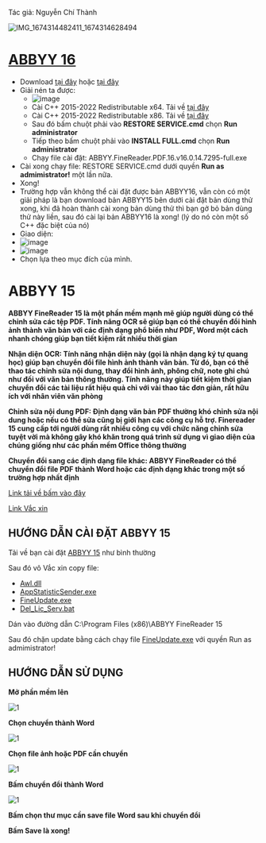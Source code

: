 Tác giả: Nguyễn Chí Thành

![IMG_1674314482411_1674314628494](https://user-images.githubusercontent.com/82578024/231749370-cff3f452-4349-46bd-80e4-dd85653ca27f.jpg)

# [ABBYY 16](https://1drv.ms/f/s!AvB3yOWQ9AZPgTgHmZtSctSDNYh6?e=IvfzgK) #

- Download [tại đây](https://1drv.ms/f/s!AvB3yOWQ9AZPgTgHmZtSctSDNYh6?e=IvfzgK) hoặc [tại đây](https://1drv.ms/f/s!AvB3yOWQ9AZPgTgHmZtSctSDNYh6?e=nn7cbJ)
- Giải nén ta được:
   - ![image](https://github.com/BsNgChiThanh/ABBYY/assets/82578024/32dcf941-3688-4f87-8677-65cc0386841d)
   - Cài C++ 2015-2022 Redistributable x64. Tải về [tại đây](https://public.bl.files.1drv.com/y4mjMU1f2Bx90O64wErFdFeTKSz6WdIWOAzn6KLeOQHWYc9hCyYuSBzj-_0-lGKcOCpYS4LWvvuauODS9D8sfSIqJWmsPbkGoxQ4h-ztbWAEn-9gWGBnKfy1bn3s-w3zm3a2AD5ENWtaenCcFCxuFHQjKmhsBCTfNRxxyo_i-RzBQCmKHVLJppGnMwPdh0PA7AeeKLJgcEwiL5073lYI41YVSu8HrD2PbrNNrmEgHnjM2E?AVOverride=1)
   - Cài C++ 2015-2022 Redistributable x86. Tải về [tại đây](https://public.bl.files.1drv.com/y4mzu8ol0JMi_b8MsdoH7zmednK5MCzLx4e91vlJRQR4R4v26Y9r0HkqZ4Dq5UBiuNX8IEzaYNm5d8voQGU_tTjauCZv_ld-jpndvP5Jzp4Me_EQpCS03aYPkIOy0JsLD3mWA0JngpeimVyD5izDMrrpEdIASwmraxG5BYUyb3K5kFH1GPZZ1wTkCjMyOEpV9KXyXgNHCOJmu99BaB3PJhPOTpr7nkNp1Xxc8Tbb572GMw?AVOverride=1)
   - Sau đó bấm chuột phải vào **RESTORE SERVICE.cmd** chọn **Run administrator** 
   - Tiếp theo bấm chuột phải vào **INSTALL FULL.cmd** chọn **Run administrator**
   - Chạy file cài đặt: ABBYY.FineReader.PDF.16.v16.0.14.7295-full.exe
- Cài xong chạy file: RESTORE SERVICE.cmd dưới quyền **Run as admimistrator!** một lần nữa.
- Xong!
- Trường hợp vẫn không thể cài đặt được bản ABBYY16, vẫn còn có một giải pháp là bạn download bản ABBYY15 bên dưới cài đặt bản dùng thử xong, khi đã hoàn thành cài xong bản dùng thử thì bạn gở bỏ bản dùng thử này liền, sau đó cài lại bản ABBYY16 là xong! (lý do nó còn một số C++ đặc biệt của nó)
- Giao diện:
- ![image](https://github.com/BsNgChiThanh/ABBYY/assets/82578024/6b6108e2-14f6-43ea-80b6-25ce69857988)
- ![image](https://github.com/BsNgChiThanh/ABBYY/assets/82578024/feca1e2b-9e90-49d7-8226-d8d5953fe056)
- Chọn lựa theo mục đích của mình.

# ABBYY 15 #

**ABBYY FineReader 15 là một phần mềm mạnh mẽ giúp người dùng có thể chỉnh sửa các tệp PDF. Tính năng OCR sẽ giúp bạn có thể chuyển đổi hình ảnh thành văn bản với các định dạng phổ biến như PDF, Word một cách nhanh chóng giúp bạn tiết kiệm rất nhiều thời gian**

**Nhận diện OCR: Tính năng nhận diện này (gọi là nhận dạng ký tự quang học) giúp bạn chuyển đổi file hình ảnh thành văn bản. Từ đó, bạn có thể thao tác chỉnh sửa nội dung, thay đổi hình ảnh, phông chữ, note ghi chú như đối với văn bản thông thường. Tính năng này giúp tiết kiệm thời gian chuyển đổi các tài liệu rất hiệu quả chỉ với vài thao tác đơn giản, rất hữu ích với nhân viên văn phòng**

**Chỉnh sửa nội dung PDF: Định dạng văn bản PDF thường khó chỉnh sửa nội dung hoặc nếu có thể sửa cũng bị giới hạn các công cụ hỗ trợ. Finereader 15 cung cấp tới người dùng rất nhiều công cụ với chức năng chỉnh sửa tuyệt vời mà không gây khó khăn trong quá trình sử dụng vì giao diện của chúng giống như các phần mềm Office thông thường**

**Chuyển đổi sang các định dạng file khác: ABBYY FineReader có thể chuyển đổi file PDF thành Word hoặc các định dạng khác trong một số trường hợp nhất định**

[Link tải về bấm vào đây](https://bsthanh-my.sharepoint.com/:u:/g/personal/0914678254_bsthanh_onmicrosoft_com/ES6pAKtdIWlFj07a8L7pEJ4BTMRw72jQiEtn-G2NGZqliQ?e=ugbFhK)

[Link Vắc xin](https://bsthanh-my.sharepoint.com/:f:/g/personal/0914678254_bsthanh_onmicrosoft_com/EnShtJlLNypMhsmLvu-b8ZkBUKBhI3bsbwmgw6eH0jXPQg?e=BC3JLX)

## HƯỚNG DẪN CÀI ĐẶT ABBYY 15 ##

Tải về bạn cài đặt [ABBYY 15](https://bsthanh-my.sharepoint.com/:u:/g/personal/0914678254_bsthanh_onmicrosoft_com/ES6pAKtdIWlFj07a8L7pEJ4BzwXHX1KnZwsMWjBBTV5M-Q?e=bMSU2W) như bình thường

Sau đó vô Vắc xin copy file:

- [Awl.dll](https://bsthanh-my.sharepoint.com/:u:/g/personal/0914678254_bsthanh_onmicrosoft_com/EcO282XzRcpAhWtYaV1Pg9YBHS3wlHKMfYkKXq6UaM6fYg?e=eRS6KM)
- [AppStatisticSender.exe](https://bsthanh-my.sharepoint.com/:u:/g/personal/0914678254_bsthanh_onmicrosoft_com/ET_IXrIumUdHiZ1eX2JirogBoOLEkEIsrTG57E5Y4FXHvQ?e=6NmmxT)
- [FineUpdate.exe](https://bsthanh-my.sharepoint.com/:u:/g/personal/0914678254_bsthanh_onmicrosoft_com/EbcabtfeSn9MhM13UGDu2DMBkQw6iXOKqR3hZ83vi83Nsg?e=Flo7gW)
- [Del_Lic_Serv.bat](https://bsthanh-my.sharepoint.com/:u:/g/personal/0914678254_bsthanh_onmicrosoft_com/EQmyy-pEgqVCoqANllKUIDQB5bhumDeGpUkR712P2tMQiQ?e=RBPrcW)

Dán vào đường dẫn C:\Program Files (x86)\ABBYY FineReader 15

Sau đó chặn update bằng cách chạy file [FineUpdate.exe](https://bsthanh-my.sharepoint.com/:u:/g/personal/0914678254_bsthanh_onmicrosoft_com/EbcabtfeSn9MhM13UGDu2DMBkQw6iXOKqR3hZ83vi83Nsg?e=Flo7gW) với quyền Run as admimistrator!

## HƯỚNG DẪN SỬ DỤNG ##

**Mở phần mềm lên**

![1](https://user-images.githubusercontent.com/82578024/165058113-467281d9-1eea-4d76-9714-0545ddf2730d.jpg)

**Chọn chuyển thành Word**

![1](https://user-images.githubusercontent.com/82578024/165058337-2c16e1e0-7f3d-4fc1-a001-c4e172b9365d.jpg)

**Chọn file ảnh hoặc PDF cần chuyển**

![1](https://user-images.githubusercontent.com/82578024/165058557-e32e4eb6-e0ce-4eff-94f3-9301a4c9dc3f.jpg)

**Bấm chuyển đổi thành Word**

![1](https://user-images.githubusercontent.com/82578024/165058814-85c7dc5f-edfb-4e87-9925-f4f5128562da.jpg)

**Bấm chọn thư mục cần save file Word sau khi chuyển đổi**

**Bấm Save là xong!**
